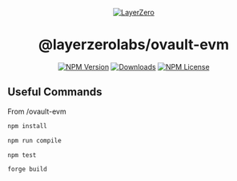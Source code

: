 <p align="center">
  <a href="https://layerzero.network">
    <img alt="LayerZero" style="max-width: 500px" src="https://d3a2dpnnrypp5h.cloudfront.net/bridge-app/lz.png"/>
  </a>
</p>

<h1 align="center">@layerzerolabs/ovault-evm</h1>

<!-- The badges section -->
<p align="center">
  <!-- Shields.io NPM published package version -->
  <a href="https://www.npmjs.com/package/@layerzerolabs/ovault-evm"><img alt="NPM Version" src="https://img.shields.io/npm/v/@layerzerolabs/ovault-evm"/></a>
  <!-- Shields.io NPM downloads -->
  <a href="https://www.npmjs.com/package/@layerzerolabs/ovault-evm"><img alt="Downloads" src="https://img.shields.io/npm/dm/@layerzerolabs/ovault-evm"/></a>
  <!-- Shields.io license badge -->
  <a href="https://www.npmjs.com/package/@layerzerolabs/ovault-evm"><img alt="NPM License" src="https://img.shields.io/npm/l/@layerzerolabs/ovault-evm"/></a>
</p>

## Useful Commands
From /ovault-evm

```bash
npm install
```

```bash
npm run compile
```

```bash
npm test
```


```bash
forge build
```

